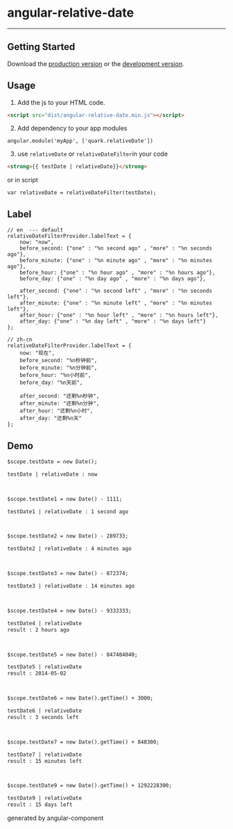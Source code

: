 # angular-relative-date

***

## Getting Started

Download the [production version][min] or the [development version][max].

[min]: https://raw.githubusercontent.com/ariesjia/angular-relative-date/master/dist/angular-relative-date.min.js
[max]: https://raw.githubusercontent.com/ariesjia/angular-relative-date/master/dist/angular-relative-date.js


## Usage

1. Add the js to your HTML code.

```html
<script src="dist/angular-relative-date.min.js"></script>
```
2. Add dependency to your app modules
```script
angular.module('myApp', ['quark.relativeDate'])
```

3. use `relativeDate` or `relativeDateFilter`in your code
```html
<strong>{{ testDate | relativeDate}}</strong>
```
or in script
```script
var relativeDate = relativeDateFilter(testDate);
```


## Label

```script
// en  --- default
relativeDateFilterProvider.labelText = {
    now: "now",
    before_second: {"one" : "%n second ago" , "more" : "%n seconds ago"},
    before_minute: {"one" : "%n minute ago" , "more" : "%n minutes ago"},
    before_hour: {"one" : "%n hour ago" , "more" : "%n hours ago"},
    before_day: {"one" : "%n day ago" , "more" : "%n days ago"},

    after_second: {"one" : "%n second left" , "more" : "%n seconds left"},
    after_minute: {"one" : "%n minute left" , "more" : "%n minutes left"},
    after_hour: {"one" : "%n hour left" , "more" : "%n hours left"},
    after_day: {"one" : "%n day left" , "more" : "%n days left"}
};
```

```script
// zh-cn
relativeDateFilterProvider.labelText = {
    now: "现在",
    before_second: "%n秒钟前",
    before_minute: "%n分钟前",
    before_hour: "%n小时前",
    before_day: "%n天前",

    after_second: "还剩%n秒钟",
    after_minute: "还剩%n分钟",
    after_hour: "还剩%n小时",
    after_day: "还剩%n天"
};
```

## Demo

```html
$scope.testDate = new Date();

testDate | relativeDate : now



$scope.testDate1 = new Date() - 1111;

testDate1 | relativeDate : 1 second ago



$scope.testDate2 = new Date() - 289733;

testDate2 | relativeDate : 4 minutes ago



$scope.testDate3 = new Date() - 872374;

testDate3 | relativeDate : 14 minutes ago



$scope.testDate4 = new Date() - 9333333;

testDate4 | relativeDate 
result : 2 hours ago



$scope.testDate5 = new Date() - 847484040;

testDate5 | relativeDate
result : 2014-05-02



$scope.testDate6 = new Date().getTime() + 3000;

testDate6 | relativeDate
result : 3 seconds left



$scope.testDate7 = new Date().getTime() + 848300;

testDate7 | relativeDate
result : 15 minutes left



$scope.testDate9 = new Date().getTime() + 1292228300;

testDate9 | relativeDate
result : 15 days left

```

generated by angular-component

